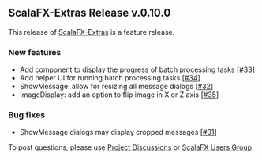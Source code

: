 ## ScalaFX-Extras Release v.0.10.0

This release of [ScalaFX-Extras] is a feature release.

### New features

* Add component to display the progress of batch processing tasks [[#33]]
* Add helper UI for running batch processing tasks [[#34]]
* ShowMessage: allow for resizing all message dialogs [[#32]]
* ImageDisplay: add an option to flip image in X or Z axis [[#35]]

### Bug fixes

* ShowMessage dialogs may display cropped messages [[#31]]

To post questions, please use [Project Discussions][Discussions] or [ScalaFX Users Group][scalafx-users]

[ScalaFX-Extras]: https://github.com/scalafx/scalafx-extras

[Discussions]: https://github.com/scalafx/scalafx-extras/discussions

[scalafx-users]: https://groups.google.com/forum/#!forum/scalafx-users


[#31]: https://github.com/scalafx/scalafx-extras/issues/31

[#32]: https://github.com/scalafx/scalafx-extras/issues/32

[#33]: https://github.com/scalafx/scalafx-extras/issues/33

[#34]: https://github.com/scalafx/scalafx-extras/issues/34

[#35]: https://github.com/scalafx/scalafx-extras/issues/35



